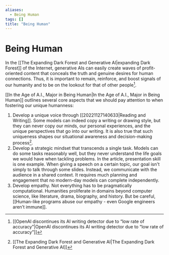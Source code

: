 ```yaml
---
aliases:
  - Being Human
tags: []
title: "Being Human"
---
```


# Being Human

In the [[The Expanding Dark Forest and Generative AI|expanding Dark Forest]] of the Internet, generative AIs can easily create waves of profit-oriented content that conceals the truth and genuine desires for human connections. Thus, it is important to remain, reinforce, and boost signals of our humanity and to be on the lookout for that of other people[^1].

[[In the Age of A.I., Major in Being Human|In the Age of A.I., Major in Being Human]] outlines several core aspects that we should pay attention to when fostering our unique humanness:

1. Develop a unique voice through [[20221127140633|Reading and Writing]]. Some models can indeed copy a writing or drawing style, but they can never copy our minds, our personal experiences, and the unique perspectives that go into our writing. It is also true that such uniqueness shapes our situational awareness and decision-making process[^2].
2. Develop a strategic mindset that transcends a single task. Models can do some tasks reasonably well, but they never understand the life goals we would have when tackling problems. In the article, presentation skill is one example. When giving a speech on a certain topic, our goal isn't simply to talk through some slides. Instead, we communicate with the audience in a shared context. It requires much planning and engagement that no modern-day models can complete independently.
3. Develop empathy. Not everything has to be pragmatically computational. Humanities proliferate in domains beyond computer science, like literature, drama, biography, and history. But be careful, [[Human-like programs abuse our empathy - even Google engineers aren’t immune]].

[^1]:[[OpenAI discontinues its AI writing detector due to “low rate of accuracy”|OpenAI discontinues its AI writing detector due to “low rate of accuracy”]]
[^2]: [[The Expanding Dark Forest and Generative AI|The Expanding Dark Forest and Generative AI]]